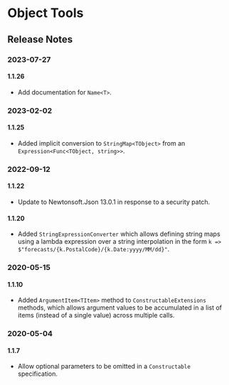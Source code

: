 # Object Tools

## Release Notes

### 2023-07-27

#### 1.1.26

- Add documentation for `Name<T>`.

### 2023-02-02

#### 1.1.25

- Added implicit conversion to `StringMap<TObject>` from an `Expression<Func<TObject, string>>`.

### 2022-09-12

#### 1.1.22

- Update to Newtonsoft.Json 13.0.1 in response to a security patch.

#### 1.1.20

- Added `StringExpressionConverter` which allows defining string maps using a lambda expression over a string interpolation in the form `k => $"forecasts/{k.PostalCode}/{k.Date:yyyy/MM/dd}"`.

### 2020-05-15

#### 1.1.10

- Added `ArgumentItem<TItem>` method to `ConstructableExtensions` methods, which allows argument values to be accumulated in a list of items (instead of a single value) across multiple calls.

### 2020-05-04

#### 1.1.7

- Allow optional parameters to be omitted in a `Constructable` specification.